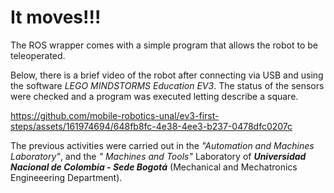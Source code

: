 # It moves!!!

<!-- Programa simple de movimientos: Utilizando las herramientas propias del robot, crear un programa
sencillo que indique movimientos básicos del robot, como desplazarse hacia adelante, girar a la dere-
cha, etc.
-->

The ROS wrapper comes with a simple program that allows the robot to be teleoperated.


Below, there is a brief video of the robot after connecting via USB and using the software *LEGO MINDSTORMS Education EV3*. The status of the sensors were checked and a program was executed letting describe a square.

https://github.com/mobile-robotics-unal/ev3-first-steps/assets/161974694/648fb8fc-4e38-4ee3-b237-0478dfc0207c


The previous activities were carried out in the _"Automation and Machines Laboratory"_, and the _" 
Machines and Tools"_ Laboratory of ***Universidad Nacional de Colombia - Sede Bogotá*** (Mechanical and Mechatronics Engineeering Department).


